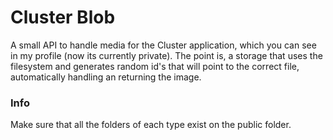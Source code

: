 # Cluster Blob

A small API to handle media for the Cluster application, which you can see in my profile (now its currently private). The point is, a storage that uses the filesystem and generates random id's that will point to the correct file, automatically handling an returning the image.

### Info

Make sure that all the folders of each type exist on the public folder.
